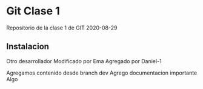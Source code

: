 # Git Clase 1

Repositorio de la clase 1 de GIT 2020-08-29

## Instalacion
Otro desarrollador
Modificado por Ema
Agregado por Daniel-1

Agregamos contenido desde branch dev
Agrego documentacion importante
Algo
